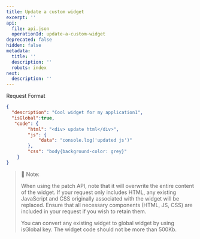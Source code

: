 ```yaml
---
title: Update a custom widget
excerpt: ''
api:
  file: api.json
  operationId: update-a-custom-widget
deprecated: false
hidden: false
metadata:
  title: ''
  description: ''
  robots: index
next:
  description: ''
---
```

Request Format

```json
{
  "description": "Cool widget for my application1",
  "isGlobal":true,
   "code": {
        "html": "<div> update html</div>",
        "js": {
            "data": "console.log('updated js')"
        },
        "css": "body{background-color: grey}"
    }
}
```

> 📘 Note:
>
> When using the patch API, note that it will overwrite the entire content of the widget. If your request only includes HTML, any existing JavaScript and CSS originally associated with the widget will be replaced. Ensure that all necessary components (HTML, JS, CSS) are included in your request if you wish to retain them.
>
> You can convert any existing widget to global widget by using isGlobal key. The widget code should not be more than 500Kb.
